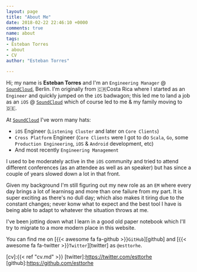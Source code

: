 ```yaml
---
layout: page
title: "About Me"
date: 2018-02-22 22:46:10 +0000
comments: true
name: about
tags:
- Esteban Torres
- about
- CV
author: "Esteban Torres"

---
```


Hi; my name is **Esteban Torres** and I'm an `Engineering Manager` @ [`SoundCloud`][soundcloud], Berlin.
I'm originally from 🇨🇷Costa Rica where I started as an `Engineer` and quickly jumped on the `iOS` badwagon; this led me to land a job as an `iOS` @ [`SoundCloud`][soundcloud] which of course led to me & my family moving to 🇩🇪.

At [`SoundCloud`][soundcloud] I've worn many hats:

- `iOS` Engineer (`Listening Cluster` and later on `Core Clients`)
- `Cross Platform` Engineer (`Core Clients` were I got to do `Scala`, `Go`, some `Production Engineering`, `iOS` & `Android` development, etc)
- And most recently `Engineering Management`

I used to be moderately active in the `iOS` community and tried to attend different conferences (as an attendee as well as an speaker) but has since a couple of years slowed down a lot in that front.

Given my background I'm still figuring out my new role as an `EM` where every day brings a lot of learninsg and more than one failure from my part. It is super exciting as there's no dull day; which also makes it tiring due to the constant changes; never konw what to expect and the best tool I have is being able to adapt to whatever the situation throws at me.

I've been jotting down what I learn in a good old paper notebook which I'll try to migrate to a more modern place in this website.

You can find me on [{{< awesome fa fa-github >}}`GitHub`][github] and [{{< awesome fa fa-twitter >}}`Twitter`][twitter] as `@esttorhe`.

[soundcloud]:https://soundcloud.com
[cv]:{{< ref "cv.md" >}}
[twitter]:https://twitter.com/esttorhe
[github]:https://github.com/esttorhe